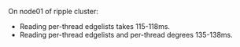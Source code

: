 On node01 of ripple cluster:
- Reading per-thread edgelists takes 115-118ms.
- Reading per-thread edgelists and per-thread degrees 135-138ms.
